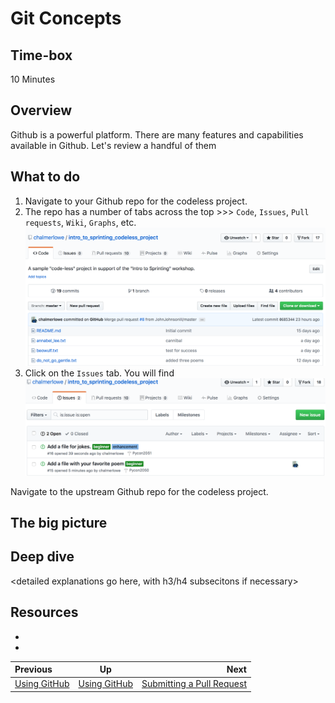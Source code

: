 # Git Concepts

## Time-box

10 Minutes

## Overview

Github is a powerful platform. There are many features and capabilities available in Github. Let's review a handful of them


## What to do

1. Navigate to your Github repo for the codeless project.
1. The repo has a number of tabs across the top >>> `Code`, `Issues`, `Pull requests`, `Wiki`, `Graphs`, etc.
![Codeless Repo](images/github_codeless_repo.png)
1. Click on the `Issues` tab. You will find 
![Issues tab](images/github_issues.png)






Navigate to the upstream Github repo for the codeless project.



## The big picture

<high-level concepts that can be described in a few mintues>

## Deep dive

<detailed explanations go here, with h3/h4 subsecitons if necessary>

## Resources

* [<resource name>](<resource url>)
* [<resource name>](<resource url>)

| Previous | Up | Next |
|:---------|:---:|-----:|
| [Using GitHub](./github_overview.md) | [Using GitHub](./github_overview.md) | [Submitting a Pull Request](./github_submit_pull_request.md) |
